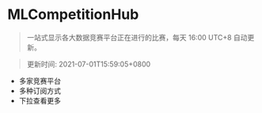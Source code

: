 # MLCompetitionHub

> 一站式显示各大数据竞赛平台正在进行的比赛，每天 16:00 UTC+8 自动更新。
  
> 更新时间: 2021-07-01T15:59:05+0800 

* 多家竞赛平台
* 多种订阅方式
* 下拉查看更多